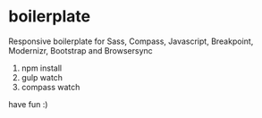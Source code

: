 # boilerplate
Responsive boilerplate for Sass, Compass, Javascript, Breakpoint, Modernizr, Bootstrap and Browsersync

1. npm install
2. gulp watch
3. compass watch

have fun :)
